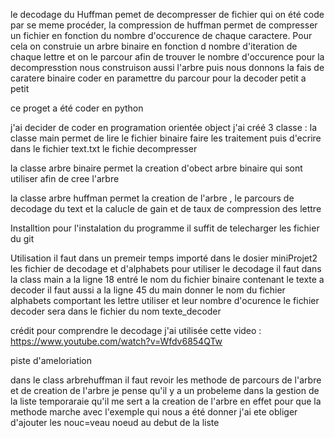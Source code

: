 le decodage du Huffman pemet de decompresser de fichier qui on été code par se meme procéder, la compression de huffman permet de compresser un fichier en 
fonction du nombre d'occurence de chaque caractere. Pour cela on construie un arbre binaire en fonction d nombre d'iteration de chaque lettre et on le parcour afin de trouver le nombre d'occurence 
pour la decompresstion nous construison aussi l'arbre puis nous donnons la fais de caratere binaire coder en paramettre du parcour pour la decoder petit a petit

ce proget a été coder en python

j'ai decider de coder en programation orientée object
j'ai créé 3 classe :
la classe main 
permet de lire le fichier binaire faire les traitement puis d'ecrire dans le fichier text.txt le fichie decompresser 

la classe arbre binaire 
permet la creation d'obect arbre binaire qui sont utiliser afin de cree l'arbre 

la classe arbre huffman 
permet la creation de l'arbre , le parcours de decodage du text et la calucle de gain et de taux de compression des lettre 

Installtion 
pour l'instalation du programme il suffit de telecharger les fichier du git 

Utilisation 
il faut dans un premeir temps importé dans le dosier miniProjet2 les fichier de decodage et d'alphabets
pour utiliser le decodage il faut dans la class main a la ligne 18 entré le nom du fichier binaire contenant le texte a decoder 
il faut aussi a la ligne 45 du main donner le nom du fichier alphabets comportant les lettre utiliser et leur nombre d'ocurence 
le fichier decoder sera dans le fichier du nom texte_decoder

crédit 
pour comprendre le decodage j'ai utilisée cette video : https://www.youtube.com/watch?v=Wfdv6854QTw

piste d'ameloriation 

dans le class arbrehuffman 
il faut revoir les methode de parcours de l'arbre et de creation de l'arbre je pense qu'il y a un probeleme dans la gestion de la liste temporaraie qu'il me sert a la creation de l'arbre 
en effet pour que la methode marche avec l'exemple qui nous a été donner j'ai ete obliger d'ajouter les nouc=veau noeud au debut de la liste 

